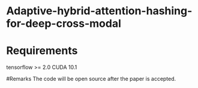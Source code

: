 # Adaptive-hybrid-attention-hashing-for-deep-cross-modal

# Requirements
tensorflow >= 2.0
CUDA 10.1

#Remarks
The code will be open source after the paper is accepted.
